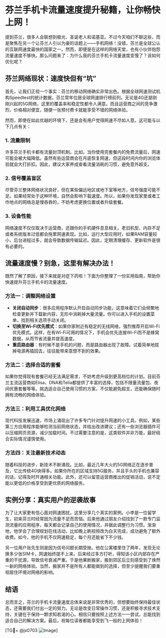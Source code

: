 # 芬兰手机卡流量速度提升秘籍，让你畅快上网！

提到芬兰，很多人会联想到极光、圣诞老人和诺基亚。不过今天咱们不聊这些，而是聚焦在另一个让芬兰人引以为豪的话题上——手机网络！没错，芬兰是全球公认的互联网速度最快的国家之一。然而，即便是在这样的网络天堂，也有小伙伴抱怨流量速度不够快。那么问题来了：为什么我的芬兰手机卡流量速度变慢了？该如何优化呢？

## 芬兰网络现状：速度快但有“坑”

首先，让我们正视一个事实：芬兰的移动网络确实非常出色。根据全球网速测试机构Speedtest的统计数据，芬兰常年位居全球网速排行榜前列。无论是4G还是刚刚兴起的5G网络，这里的覆盖率和稳定性都令人满意。而且运营商之间的竞争激烈，价格相对便宜，随便一张预付费卡就能享受不错的网络体验。

然而，即使在如此优越的环境下，还是会有用户觉得网速不尽如人意。这可能与以下几点有关：

### 1. **流量限制**
   许多芬兰手机卡都有流量封顶机制。比如，当你使用完套餐内的免费流量后，网速可能会被大幅降低。虽然有些运营商会在月底恢复网速，但这段时间内你的浏览体验就会大打折扣。因此，建议大家养成查看流量消耗的习惯，避免意外超支。

### 2. **信号覆盖盲区**
   尽管芬兰整体网络状况良好，但在某些偏远地区或地下室等地方，信号强度可能不足。如果经常处于这种环境，自然会影响下载速度。所以，如果你发现家里或者工作地点的网络总是慢吞吞的，不妨考虑更换位置或者升级套餐。

### 3. **设备性能**
   网络速度不仅仅取决于运营商，还跟你的手机硬件息息相关。老旧机型、内存不足或者系统版本过低都会拖累网速表现。比如，运行大型应用时，如果RAM容量较小，后台进程过多，就会导致数据传输延迟。因此，定期清理缓存、更新软件是很有必要的。

## 流量速度慢？别急，这里有解决办法！

既然了解了原因，接下来就是对症下药啦！下面为你整理了一份实用指南，帮助你快速提升芬兰手机卡的流量速度。

### 方法一：调整网络设置
   - **关闭自动同步**：很多应用程序默认开启自动同步功能，这意味着它们会频繁地检查更新并下载新内容，无形中消耗掉大量流量。你可以进入手机的设置菜单，找到相关选项手动关闭。
   - **切换至Wi-Fi优先模式**：如果你家附近有稳定的无线网络，强烈推荐开启Wi-Fi优先模式。这样，在有Wi-Fi可用的情况下，手机会优先连接Wi-Fi而不是蜂窝数据，从而节省流量并提高速度。
   - **重启路由器**：有时候不是手机的问题，而是路由器出现了故障。试着简单地拔掉电源再插回去，往往能带来意想不到的效果。

### 方法二：选择合适的套餐
   如果你觉得现有套餐已经无法满足需求，不妨考虑升级到更高档位的计划。目前芬兰主流运营商如Elisa、DNA和Telia都提供了丰富的选择，包括不限量流量包、夜间优惠套餐等等。挑选适合自己使用习惯的方案，不仅能避免超支，还能确保随时拥有流畅的网络体验。

### 方法三：利用工具优化网络
   现代科技发展迅速，市场上涌现出了许多专门针对提升网速的小工具。例如，某些第三方应用程序能够检测当前网络状态，并给出改进建议；还有一些浏览器插件可以压缩网页资源，减少加载时间。不过需要注意的是，这类软件并非万能，最好结合实际情况谨慎使用。

### 方法四：关注最新技术动态
   随着科技的进步，新技术不断涌现。比如，最近几年大火的5G网络正在逐步普及，它比传统4G快得多。如果你所在的区域支持5G服务，并且手头的手机也兼容的话，记得及时开通相关功能。此外，还可以留意运营商推出的促销活动，说不定能以更低的价格享受到更优质的网络服务。

## 实例分享：真实用户的逆袭故事

为了让大家更有信心面对网速困扰，这里分享几个真实的案例。小李是一位留学生，初来芬兰时经常因为流量不足而苦恼。后来他通过朋友介绍找到了一款专门监测流量的应用程序，每天都会记录自己的使用情况，并据此调整行为习惯。渐渐地，他学会了合理规划在线活动，比如晚上刷视频改为白天完成，成功避免了额外收费。如今，他的手机不仅网速稳定，每个月还能省下不少钱。

另一位用户张先生则是因为信号问题长期受挫。他在公寓楼里住了两年，发现无论换多少张SIM卡，网速始终提不上来。后来经过多方打听，得知该小区内部存在严重的干扰源，导致信号衰减严重。于是他果断搬家，搬到郊区后立刻感受到了焕然一新的网络体验。当然，搬家并不是所有人都能做到的选择，但至少提醒我们要重视居住环境对网络的影响。

## 结语

总而言之，芬兰的手机卡流量速度总体来说是非常优秀的，但想要始终保持最佳状态，还需要我们付出一定的努力。无论是改变日常操作习惯，还是积极寻求技术支持，关键在于保持一颗求知若渴的心。相信只要按照上述方法一一尝试，总能找到适合自己的解决方案。最后，祝每位读者都能享受到飞一般的上网体验！

[TG💪+ @jx0703 ![Image](https://github.com/user-attachments/assets/dbca1d08-cadb-493c-b0ec-ad6f7a83f270)]